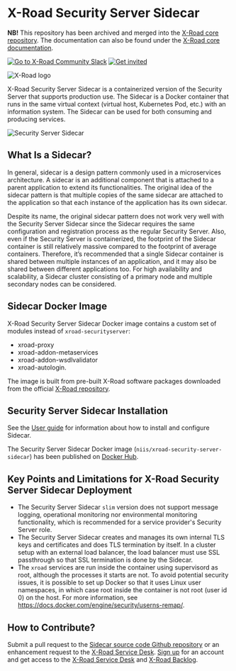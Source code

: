 # X-Road Security Server Sidecar

**NB!** This repository has been archived and merged into the
[X-Road core repository](https://github.com/nordic-institute/X-Road/tree/develop/sidecar). The documentation can also
be found under the [X-Road core documentation](https://github.com/nordic-institute/X-Road/tree/develop/doc/Sidecar).

[![Go to X-Road Community Slack](https://img.shields.io/badge/Go%20to%20Community%20Slack-grey.svg)](https://jointxroad.slack.com/)
[![Get invited](https://img.shields.io/badge/No%20Slack-Get%20invited-green.svg)](https://x-road.global/community)

![X-Road logo](doc/img/xroad_logo_small.png) 

X-Road Security Server Sidecar is a containerized version of the Security Server that supports production use. The Sidecar is a Docker container that runs in the same virtual context (virtual host, Kubernetes Pod, etc.) with an information system. The Sidecar can be used for both consuming and producing services.

![Security Server Sidecar](doc/img/security_server_sidecar.png) 

## What Is a Sidecar?

In general, sidecar is a design pattern commonly used in a microservices architecture. A sidecar is an additional component that is attached to a parent application to extend its functionalities. The original idea of the sidecar pattern is that multiple copies of the same sidecar are attached to the application so that each instance of the application has its own sidecar.

Despite its name, the original sidecar pattern does not work very well with the Security Server Sidecar since the Sidecar requires the same configuration and registration process as the regular Security Server. Also, even if the Security Server is containerized, the footprint of the Sidecar container is still relatively massive compared to the footprint of average containers. Therefore, it’s recommended that a single Sidecar container is shared between multiple instances of an application, and it may also be shared between different applications too. For high availability and scalability, a Sidecar cluster consisting of a primary node and multiple secondary nodes can be considered.

## Sidecar Docker Image

X-Road Security Server Sidecar Docker image contains a custom set of modules instead of `xroad-securityserver`:

- xroad-proxy
- xroad-addon-metaservices
- xroad-addon-wsdlvalidator
- xroad-autologin.

The image is built from pre-built X-Road software packages downloaded from the official [X-Road repository](https://artifactory.niis.org/xroad-release-deb).

## Security Server Sidecar Installation

See the [User guide](doc/security_server_sidecar_user_guide.md) for information about how to install and configure Sidecar.

The Security Server Sidecar Docker image (`niis/xroad-security-server-sidecar`) has been published on [Docker Hub](https://hub.docker.com/r/niis/xroad-security-server-sidecar).

## Key Points and Limitations for X-Road Security Server Sidecar Deployment

- The Security Server Sidecar `slim` version does not support message logging, operational monitoring nor environmental monitoring functionality, which is recommended for a service provider's Security Server role.
- The Security Server Sidecar creates and manages its own internal TLS keys and certificates and does TLS termination by itself. In a cluster setup with an external load balancer, the load balancer must use SSL passthrough so that SSL termination is done by the Sidecar.
- The `xroad` services are run inside the container using supervisord as root, although the processes it starts are not. To avoid potential security issues, it is possible to set up Docker so that it uses Linux user namespaces, in which case root inside the container is not root (user id 0) on the host. For more information, see <https://docs.docker.com/engine/security/userns-remap/>.

## How to Contribute?

Submit a pull request to the [Sidecar source code Github repository](https://github.com/nordic-institute/X-Road-Security-Server-sidecar)
or an enhancement request to the [X-Road Service Desk](https://nordic-institute.atlassian.net/servicedesk/customer/portal/4).
[Sign up](https://id.atlassian.com/signup) for an account and
get access to the [X-Road Service Desk](https://nordic-institute.atlassian.net/servicedesk/customer/portal/4) and
[X-Road Backlog](https://nordic-institute.atlassian.net/browse/XRDDEV).
